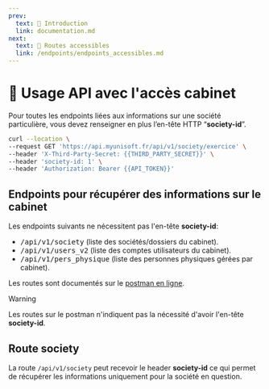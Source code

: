 ```yaml
---
prev:
  text: 🐤 Introduction
  link: documentation.md
next:
  text: 🔑 Routes accessibles
  link: /endpoints/endpoints_accessibles.md
---
```


# 🔹 Usage API avec l'accès cabinet

Pour toutes les endpoints liées aux informations sur une société particulière, vous devez renseigner en plus l’en-tête HTTP “**society-id**”.

```bash
curl --location \
--request GET 'https://api.myunisoft.fr/api/v1/society/exercice' \
--header 'X-Third-Party-Secret: {{THIRD_PARTY_SECRET}}' \
--header 'society-id: 1' \
--header 'Authorization: Bearer {{API_TOKEN}}'
```

## Endpoints pour récupérer des informations sur le cabinet

Les endpoints suivants ne nécessitent pas l'en-tête **society-id**:

- <kbd>/api/v1/society</kbd> (liste des sociétés/dossiers du cabinet).
- <kbd>/api/v1/users_v2</kbd> (liste des comptes utilisateurs du cabinet).
- <kbd>/api/v1/pers_physique</kbd> (liste des personnes physiques gérées par cabinet).

Les routes sont documentés sur le [postman en ligne](https://docs.api.myunisoft.fr/#intro).

> [!WARNING]
> Les routes sur le postman n'indiquent pas la nécessité d'avoir l'en-tête **society-id**.

## Route society
La route `/api/v1/society` peut recevoir le header **society-id** ce qui permet de récupérer les informations uniquement pour la société en question.
